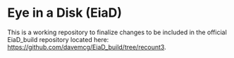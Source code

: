 # Eye in a Disk (EiaD)

This is a working repository to finalize changes to be included in the official EiaD_build repository located here: https://github.com/davemcg/EiaD_build/tree/recount3.
